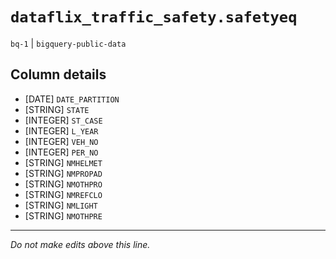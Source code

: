 # `dataflix_traffic_safety.safetyeq`
`bq-1` | `bigquery-public-data`

## Column details
* [DATE]      `DATE_PARTITION`
* [STRING]    `STATE`
* [INTEGER]   `ST_CASE`
* [INTEGER]   `L_YEAR`
* [INTEGER]   `VEH_NO`
* [INTEGER]   `PER_NO`
* [STRING]    `NMHELMET`
* [STRING]    `NMPROPAD`
* [STRING]    `NMOTHPRO`
* [STRING]    `NMREFCLO`
* [STRING]    `NMLIGHT`
* [STRING]    `NMOTHPRE`

-------------------------------------------------------------------------------
*Do not make edits above this line.*
